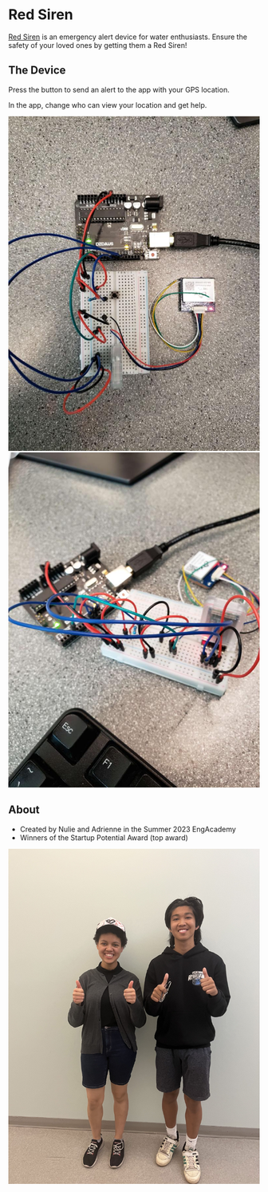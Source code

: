 # Red Siren
[Red Siren](https://docs.google.com/presentation/d/1oE_ZxhRTx2rjpmi26im3VnmTHgYlZk4zm-G3iRG-9Zg/edit?pli=1#slide=id.p) is an emergency alert device for water enthusiasts. Ensure the safety of your loved ones by getting them a Red Siren!

## The Device

Press the button to send an alert to the app with your GPS location.

In the app, change who can view your location and get help.

![Device](red-siren-1.jpeg)<br>
![Device](red-siren-2.jpeg)

## About
- Created by Nulie and Adrienne in the Summer 2023 EngAcademy
- Winners of the Startup Potential Award (top award)

![Red Siren Team Photo](red-siren-team.jpg)
